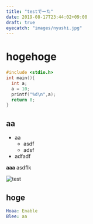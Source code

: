 ```yaml
---
title: "testでーた"
date: 2019-08-17T23:44:02+09:00
draft: true
eyecatch: "images/nyushi.jpg"
---
```


# hogehoge

```C
#include <stdio.h>
int main(){
  int a;
  a = 10;
  printf("%d\n",a);
  return 0;
}
```

## aa

- aa
  - asdf
  - adsf
- adfadf

**aaa** asdflk

![test](https://avatars2.githubusercontent.com/u/23094106?s=460&v=4)

## hoge

```yml
Hoaa: Enable
Blee: aa
```
